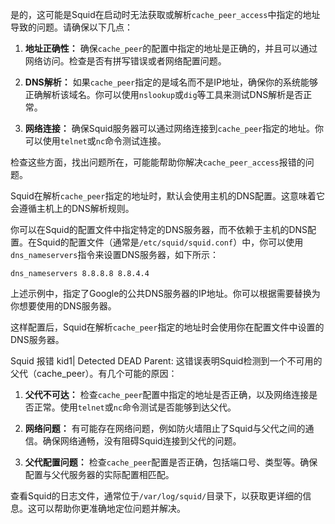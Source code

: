 是的，这可能是Squid在启动时无法获取或解析`cache_peer_access`中指定的地址导致的问题。请确保以下几点：

1. **地址正确性：** 确保`cache_peer`的配置中指定的地址是正确的，并且可以通过网络访问。检查是否有拼写错误或者网络配置问题。

2. **DNS解析：** 如果`cache_peer`指定的是域名而不是IP地址，确保你的系统能够正确解析该域名。你可以使用`nslookup`或`dig`等工具来测试DNS解析是否正常。

3. **网络连接：** 确保Squid服务器可以通过网络连接到`cache_peer`指定的地址。你可以使用`telnet`或`nc`命令测试连接。

检查这些方面，找出问题所在，可能能帮助你解决`cache_peer_access`报错的问题。

Squid在解析`cache_peer`指定的地址时，默认会使用主机的DNS配置。这意味着它会遵循主机上的DNS解析规则。

你可以在Squid的配置文件中指定特定的DNS服务器，而不依赖于主机的DNS配置。在Squid的配置文件（通常是`/etc/squid/squid.conf`）中，你可以使用`dns_nameservers`指令来设置DNS服务器，如下所示：

```plaintext
dns_nameservers 8.8.8.8 8.8.4.4
```

上述示例中，指定了Google的公共DNS服务器的IP地址。你可以根据需要替换为你想要使用的DNS服务器。

这样配置后，Squid在解析`cache_peer`指定的地址时会使用你在配置文件中设置的DNS服务器。

Squid 报错 kid1| Detected DEAD Parent:
这错误表明Squid检测到一个不可用的父代（cache_peer）。有几个可能的原因：

1. **父代不可达：** 检查`cache_peer`配置中指定的地址是否正确，以及网络连接是否正常。使用`telnet`或`nc`命令测试是否能够到达父代。

2. **网络问题：** 有可能存在网络问题，例如防火墙阻止了Squid与父代之间的通信。确保网络通畅，没有阻碍Squid连接到父代的问题。

3. **父代配置问题：** 检查`cache_peer`配置是否正确，包括端口号、类型等。确保配置与父代服务器的实际配置相匹配。

查看Squid的日志文件，通常位于`/var/log/squid/`目录下，以获取更详细的信息。这可以帮助你更准确地定位问题并解决。
